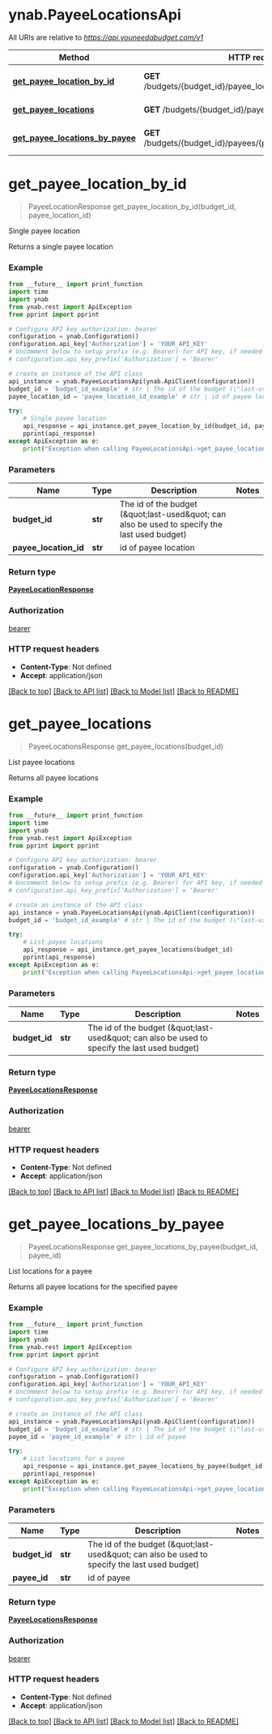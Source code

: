 # ynab.PayeeLocationsApi

All URIs are relative to *https://api.youneedabudget.com/v1*

Method | HTTP request | Description
------------- | ------------- | -------------
[**get_payee_location_by_id**](PayeeLocationsApi.md#get_payee_location_by_id) | **GET** /budgets/{budget_id}/payee_locations/{payee_location_id} | Single payee location
[**get_payee_locations**](PayeeLocationsApi.md#get_payee_locations) | **GET** /budgets/{budget_id}/payee_locations | List payee locations
[**get_payee_locations_by_payee**](PayeeLocationsApi.md#get_payee_locations_by_payee) | **GET** /budgets/{budget_id}/payees/{payee_id}/payee_locations | List locations for a payee


# **get_payee_location_by_id**
> PayeeLocationResponse get_payee_location_by_id(budget_id, payee_location_id)

Single payee location

Returns a single payee location

### Example
```python
from __future__ import print_function
import time
import ynab
from ynab.rest import ApiException
from pprint import pprint

# Configure API key authorization: bearer
configuration = ynab.Configuration()
configuration.api_key['Authorization'] = 'YOUR_API_KEY'
# Uncomment below to setup prefix (e.g. Bearer) for API key, if needed
# configuration.api_key_prefix['Authorization'] = 'Bearer'

# create an instance of the API class
api_instance = ynab.PayeeLocationsApi(ynab.ApiClient(configuration))
budget_id = 'budget_id_example' # str | The id of the budget (\"last-used\" can also be used to specify the last used budget)
payee_location_id = 'payee_location_id_example' # str | id of payee location

try:
    # Single payee location
    api_response = api_instance.get_payee_location_by_id(budget_id, payee_location_id)
    pprint(api_response)
except ApiException as e:
    print("Exception when calling PayeeLocationsApi->get_payee_location_by_id: %s\n" % e)
```

### Parameters

Name | Type | Description  | Notes
------------- | ------------- | ------------- | -------------
 **budget_id** | **str**| The id of the budget (\&quot;last-used\&quot; can also be used to specify the last used budget) | 
 **payee_location_id** | **str**| id of payee location | 

### Return type

[**PayeeLocationResponse**](PayeeLocationResponse.md)

### Authorization

[bearer](../README.md#bearer)

### HTTP request headers

 - **Content-Type**: Not defined
 - **Accept**: application/json

[[Back to top]](#) [[Back to API list]](../README.md#documentation-for-api-endpoints) [[Back to Model list]](../README.md#documentation-for-models) [[Back to README]](../README.md)

# **get_payee_locations**
> PayeeLocationsResponse get_payee_locations(budget_id)

List payee locations

Returns all payee locations

### Example
```python
from __future__ import print_function
import time
import ynab
from ynab.rest import ApiException
from pprint import pprint

# Configure API key authorization: bearer
configuration = ynab.Configuration()
configuration.api_key['Authorization'] = 'YOUR_API_KEY'
# Uncomment below to setup prefix (e.g. Bearer) for API key, if needed
# configuration.api_key_prefix['Authorization'] = 'Bearer'

# create an instance of the API class
api_instance = ynab.PayeeLocationsApi(ynab.ApiClient(configuration))
budget_id = 'budget_id_example' # str | The id of the budget (\"last-used\" can also be used to specify the last used budget)

try:
    # List payee locations
    api_response = api_instance.get_payee_locations(budget_id)
    pprint(api_response)
except ApiException as e:
    print("Exception when calling PayeeLocationsApi->get_payee_locations: %s\n" % e)
```

### Parameters

Name | Type | Description  | Notes
------------- | ------------- | ------------- | -------------
 **budget_id** | **str**| The id of the budget (\&quot;last-used\&quot; can also be used to specify the last used budget) | 

### Return type

[**PayeeLocationsResponse**](PayeeLocationsResponse.md)

### Authorization

[bearer](../README.md#bearer)

### HTTP request headers

 - **Content-Type**: Not defined
 - **Accept**: application/json

[[Back to top]](#) [[Back to API list]](../README.md#documentation-for-api-endpoints) [[Back to Model list]](../README.md#documentation-for-models) [[Back to README]](../README.md)

# **get_payee_locations_by_payee**
> PayeeLocationsResponse get_payee_locations_by_payee(budget_id, payee_id)

List locations for a payee

Returns all payee locations for the specified payee

### Example
```python
from __future__ import print_function
import time
import ynab
from ynab.rest import ApiException
from pprint import pprint

# Configure API key authorization: bearer
configuration = ynab.Configuration()
configuration.api_key['Authorization'] = 'YOUR_API_KEY'
# Uncomment below to setup prefix (e.g. Bearer) for API key, if needed
# configuration.api_key_prefix['Authorization'] = 'Bearer'

# create an instance of the API class
api_instance = ynab.PayeeLocationsApi(ynab.ApiClient(configuration))
budget_id = 'budget_id_example' # str | The id of the budget (\"last-used\" can also be used to specify the last used budget)
payee_id = 'payee_id_example' # str | id of payee

try:
    # List locations for a payee
    api_response = api_instance.get_payee_locations_by_payee(budget_id, payee_id)
    pprint(api_response)
except ApiException as e:
    print("Exception when calling PayeeLocationsApi->get_payee_locations_by_payee: %s\n" % e)
```

### Parameters

Name | Type | Description  | Notes
------------- | ------------- | ------------- | -------------
 **budget_id** | **str**| The id of the budget (\&quot;last-used\&quot; can also be used to specify the last used budget) | 
 **payee_id** | **str**| id of payee | 

### Return type

[**PayeeLocationsResponse**](PayeeLocationsResponse.md)

### Authorization

[bearer](../README.md#bearer)

### HTTP request headers

 - **Content-Type**: Not defined
 - **Accept**: application/json

[[Back to top]](#) [[Back to API list]](../README.md#documentation-for-api-endpoints) [[Back to Model list]](../README.md#documentation-for-models) [[Back to README]](../README.md)

